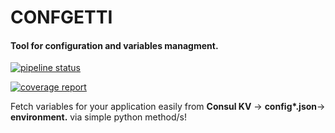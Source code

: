 # CONFGETTI

#### Tool for configuration and variables managment.

[![pipeline status](https://gl.sds.rocks/GDNI/confgetti/badges/master/pipeline.svg)](https://gl.sds.rocks/GDNI/confgetti/commits/master)


[![coverage report](https://gl.sds.rocks/GDNI/confgetti/badges/master/coverage.svg)](https://gl.sds.rocks/GDNI/confgetti/commits/master)

 Fetch variables for your application easily from **Consul KV** -> **config\*.json**-> **environment.** via simple python method/s!
